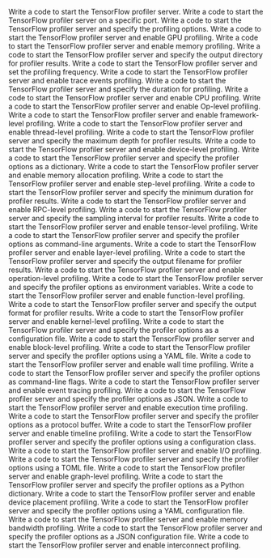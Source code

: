 Write a code to start the TensorFlow profiler server.
Write a code to start the TensorFlow profiler server on a specific port.
Write a code to start the TensorFlow profiler server and specify the profiling options.
Write a code to start the TensorFlow profiler server and enable GPU profiling.
Write a code to start the TensorFlow profiler server and enable memory profiling.
Write a code to start the TensorFlow profiler server and specify the output directory for profiler results.
Write a code to start the TensorFlow profiler server and set the profiling frequency.
Write a code to start the TensorFlow profiler server and enable trace events profiling.
Write a code to start the TensorFlow profiler server and specify the duration for profiling.
Write a code to start the TensorFlow profiler server and enable CPU profiling.
Write a code to start the TensorFlow profiler server and enable Op-level profiling.
Write a code to start the TensorFlow profiler server and enable framework-level profiling.
Write a code to start the TensorFlow profiler server and enable thread-level profiling.
Write a code to start the TensorFlow profiler server and specify the maximum depth for profiler results.
Write a code to start the TensorFlow profiler server and enable device-level profiling.
Write a code to start the TensorFlow profiler server and specify the profiler options as a dictionary.
Write a code to start the TensorFlow profiler server and enable memory allocation profiling.
Write a code to start the TensorFlow profiler server and enable step-level profiling.
Write a code to start the TensorFlow profiler server and specify the minimum duration for profiler results.
Write a code to start the TensorFlow profiler server and enable RPC-level profiling.
Write a code to start the TensorFlow profiler server and specify the sampling interval for profiler results.
Write a code to start the TensorFlow profiler server and enable tensor-level profiling.
Write a code to start the TensorFlow profiler server and specify the profiler options as command-line arguments.
Write a code to start the TensorFlow profiler server and enable layer-level profiling.
Write a code to start the TensorFlow profiler server and specify the output filename for profiler results.
Write a code to start the TensorFlow profiler server and enable operation-level profiling.
Write a code to start the TensorFlow profiler server and specify the profiler options as environment variables.
Write a code to start the TensorFlow profiler server and enable function-level profiling.
Write a code to start the TensorFlow profiler server and specify the output format for profiler results.
Write a code to start the TensorFlow profiler server and enable kernel-level profiling.
Write a code to start the TensorFlow profiler server and specify the profiler options as a configuration file.
Write a code to start the TensorFlow profiler server and enable block-level profiling.
Write a code to start the TensorFlow profiler server and specify the profiler options using a YAML file.
Write a code to start the TensorFlow profiler server and enable wall time profiling.
Write a code to start the TensorFlow profiler server and specify the profiler options as command-line flags.
Write a code to start the TensorFlow profiler server and enable event tracing profiling.
Write a code to start the TensorFlow profiler server and specify the profiler options as JSON.
Write a code to start the TensorFlow profiler server and enable execution time profiling.
Write a code to start the TensorFlow profiler server and specify the profiler options as a protocol buffer.
Write a code to start the TensorFlow profiler server and enable timeline profiling.
Write a code to start the TensorFlow profiler server and specify the profiler options using a configuration class.
Write a code to start the TensorFlow profiler server and enable I/O profiling.
Write a code to start the TensorFlow profiler server and specify the profiler options using a TOML file.
Write a code to start the TensorFlow profiler server and enable graph-level profiling.
Write a code to start the TensorFlow profiler server and specify the profiler options as a Python dictionary.
Write a code to start the TensorFlow profiler server and enable device placement profiling.
Write a code to start the TensorFlow profiler server and specify the profiler options using a YAML configuration file.
Write a code to start the TensorFlow profiler server and enable memory bandwidth profiling.
Write a code to start the TensorFlow profiler server and specify the profiler options as a JSON configuration file.
Write a code to start the TensorFlow profiler server and enable interconnect profiling.